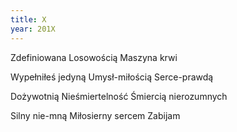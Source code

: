 ```yaml
---
title: X
year: 201X
---
```


Zdefiniowana
Losowością
Maszyna krwi

Wypełniłeś jedyną
Umysł-miłością
Serce-prawdą

Dożywotnią
Nieśmiertelność
Śmiercią nierozumnych

Silny nie-mną
Miłosierny sercem
Zabijam
